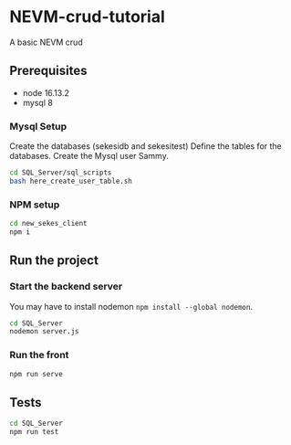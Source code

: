 # NEVM-crud-tutorial
A basic NEVM crud

## Prerequisites

- node 16.13.2
- mysql 8

### Mysql Setup

Create the databases (sekesidb and sekesitest)
Define the tables for the databases.
Create the Mysql user Sammy.

```bash
cd SQL_Server/sql_scripts
bash here_create_user_table.sh
```

### NPM setup

```bash
cd new_sekes_client
npm i
```

## Run the project

### Start the backend server

You may have to install nodemon `npm install --global nodemon`.

```bash
cd SQL_Server
nodemon server.js
```

### Run the front

```bash
npm run serve
```

## Tests

```bash
cd SQL_Server
npm run test
```